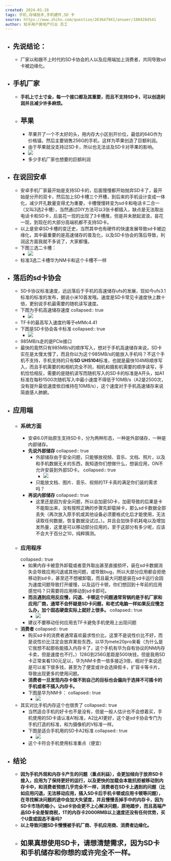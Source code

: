 ```yaml
---
created: 2024-01-28
tags: 手机,存储技术,手机硬件,SD 卡
source: https://www.zhihu.com/question/263647941/answer/1004284541
author: 知乎用户房地产行业 员工
---
```

- ## 先说结论：
  - 厂家以和跟不上时代的SD卡协会的人以及应用端加上消费者，共同导致sd卡被边缘化。
- ## **手机厂家**
  - **手机上寸土寸金，每一个接口都及其重要，而且不支持SD卡，可以创造利润并且减少许多麻烦。**
  - ## **苹果**
    - 苹果开了一个不太好的头，用内存大小区别开价位，最低的64G作为价格锚，然后主要销售256G的手机，这样为苹果创造了巨额利润。
    - 由于苹果就没支持过SD卡，所以也无法谈及SD卡对苹果的影响。
    - ![](assets/2024/v2-44602653a98ba8e0fd77dc4081b8ba60_720w.jpg)
    - 多少手机厂家也想要的巨额利润
- ## **在说回安卓**
  - 安卓手机厂家最开始是支持SD卡的，后面慢慢都开始抛弃SD卡了，最开始是分开的双卡，然后加上SD卡槽三个开槽，到后来的手机设计变成一体化，减少开孔数量变得尤为重要，卡槽慢慢转变为sd卡和电话卡二合一（又叫3选2卡槽），当然通过DIY方法可以3张卡都插入，缺点是无法取出电话卡和SD卡，后昙花一现的出现了3卡槽推，但是并未掀起波浪，昙花一现，到现在的大部分高端机都不支持SD卡。
  - 以上是安卓SD卡槽的变迁史，当然其中也有硬件的快速发展导致sd卡被边缘化，其中最重要的是高速储存的普及化，以及SD卡协会的落后导致，利润这方面我就不多说了，大家都懂。
  - 下图三选二卡槽：
    - ![](assets/2024/v2-e9409cb77eada834066ab3b3d086066e_720w.jpg)
  - 标准3选二卡槽华为NM卡和这个卡槽不一样
- ## **落后的sd卡协会**
  - SD卡协议标准速度，远远落后于手机的高速储存ufs的发展，现如今ufs3.1标准的标准的发布，据说小米10首发哦。速度是SD卡常见卡速度快上数十倍，更别说手机最需要的随机读写速度。
  - 下图为手机高速储存速度
    collapsed:: true
    - ![](assets/2024/v2-60e091f8424b403014ca9844e9a9f0ea_720w.jpg)
  - TF卡的最高写入速度约等于eMMc4.41
  - 下图是SD卡协会各卡标准
    collapsed:: true
    - ![](assets/2024/v2-01d88109e29d94dbf6ffe000f3505493_720w.jpg)
  - 985MB/s走的是PCle接口
  - 最快的竟然只有985MB/s的顺序写入，想对于手机高速储存来说，SD卡实在是太慢太慢了，而且你以为这个985MB/s的能放入手机吗？不这个手机不支持，手机支持的只有**SD UHS104**标准，也就是最快104MB顺序写入，而且手机需要的和相机完全不同，相机和摄影机需要的顺序读写，手机恰恰相反，需要的是随机读写而随机写入的SD卡的标准是A开头，如A1标准在每秒1500次随机写入中最小速度不得低于10MB/s（A2是2500次，没有提升最低速度依旧维持在10MB/s），这个速度对于手机高速储存来说简直感人肺腑。
- ## **应用端**
  - ### 系统方面
    - 安卓6.0开始原生支持SD卡，分为两种形态，一种是外部储存，一种是内部储存。
    - **先说外部储存**
      collapsed:: true
      - 外部储存由于安全问题，只能够放视频、音乐、文档、照片，以及和手机数据无关的东西，我知道你们想做什么，想装应用，ON不允许安装到外部SD卡。
        collapsed:: true
        - ![](assets/2024/v2-a253f81db08cf0e96fa88d5be0d55ff3_720w.jpg)
      - 只能放文档、图片、音乐、视频的TF卡真的满足你们装的需求吗？
    - **再说内部储存**
      collapsed:: true
      - 这里还是因为安全问题，所以会加密SD卡，加密导致的后果是卡不能取出来，没有按照正确的步骤先卸载掉卡，那么sd卡数据全部丢失（再次放入原手机或其他设备必须要格式化后才能使用，无法读取任何数据，恢复数据没试过。）。并且会加快手机耗电以及增加发热量，这里是可以移动部分应用的，至于这部分有多少呢，应该不会大于百分之10，纯粹猜测。
  - ### **应用程序**
    collapsed:: true
    - 如果内存卡被意外卸载或者意外取出甚至直接损坏，装在sd卡数据消失会导致应用闪退或其他问题，或导致bug，所以大部分应用都会拒绝移动到sd卡，甚至还不想被卸载，而且最大问题是装在sd卡运行会因为速度问题导致打开缓慢，以及运行卡顿，你们想回到十年前的应用感觉吗？只需要将应用移动到sd卡即可。
    - **而且遇到应用反应慢，闪退、卡顿这个问题通常背锅的是手机厂家和应用厂商，通常不会怀疑是SD卡问题，和老式电脑一样如果反应慢怎么办，加个固态硬盘实际上就好上很多。**
      collapsed:: true
      - ![](assets/2024/v2-152b51339a1f44ec440cf9ef19d838d6_720w.jpg)
    - 建议不要移动任何应用去TF卡避免手机使用上出现问题
  - **消费者**
    collapsed:: true
    - 购买sd卡的消费者通常喜欢最求性价比，这里不是说性价比不好，而是说性价比注定会放弃某些东西，以华为mete20pro来看（为什么是它我想不起那些能插入内存卡了，这个手机有华为自有协议的NM内存卡卖，但是速度也不行。）128G到256G差距是500块钱，但是我用SD卡正常来看130元足以，华为NM卡贵一倍多接近3倍，相对于来说还是可以省下很多钱，甚至为了便宜或许会选择假卡，扩容卡等卡片，导致出现更多的使用问题。
    - **消费者一旦发现内存卡做不到自己的目标也会偏向于选择不可插卡的手机或者不插入内存卡。**
    - 下图是华为NM卡：
      collapsed:: true
      - ![](assets/2024/v2-d058d070d8165fc01e1be2e1622e52b6_720w.jpg)
  - 其实对比手机内存这个也很贵了
    collapsed:: true
    - 当然适合手机的好卡也不是没有，但是一般人估计也不会想着买，手机使用的SD卡请认准A1标准，A2比A1更好，这个是sd卡协会专门为手机打造的标准，和为摄像机的V标准一样。
    - 下图是适合手机用的SD卡A2标准
      collapsed:: true
      - ![](assets/2024/v2-294f73220807d90259103bd8ffc00357_720w.jpg)
    - 这个卡符合手机使用标准重点（便宜）
- ## 结论
  - **因为手机外观和内存卡产生的问题（重点利益），会更加倾向于放弃SD卡接入，应用为了保持更好的运行，以及更快的加载会本能抗拒被移动到内存卡中，和消费者预想几乎完全不一样，消费者在SD卡上遇到的问题（比如应用闪退，无法移动应用，插入SD卡后手机卡顿或应用卡顿等问题），在寻找解决问题的途中会加大失望度，并且慢慢丢掉手中的内存卡，因为SD卡市场的缩小，让sd卡协会更不上心解决问题，原地踏步，而且高端产品SD卡全是智商税，1T的内存卡2000RMB以上速度还没有任何优势，买个U盘或固态不香吗?**
  - **以上导致问题SD卡慢慢被手机厂商、手机应用商、消费者边缘化。**
  - ## **如果真想使用SD卡，请想清楚需求，因为SD卡和手机储存和你想的或许完全不一样。**